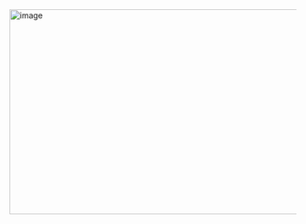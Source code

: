 <img width="640" height="360" alt="image" src="https://github.com/user-attachments/assets/d44f1006-ab5e-4568-a3ed-8bddd9d51f51" />
